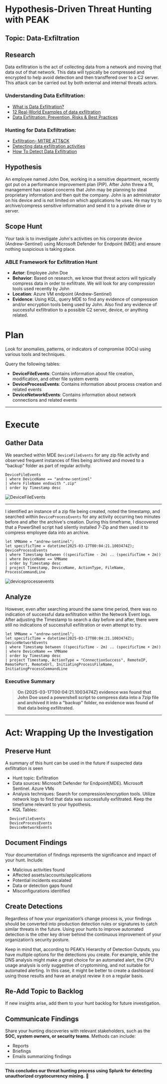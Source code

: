 # Hypothesis-Driven Threat Hunting with PEAK


## Topic: Data-Exfiltration



## Research

Data exfiltration is the act of collecting data from a network and moving that data out of that network. This data will typically be compressed and encrypted to help avoid detection and then transffered over to a C2 server. This attack can be carried out by both external and internal threats actors.

### Understanding Data Exfiltration:
- [What is Data Exfiltration?](https://www.paloaltonetworks.com/cyberpedia/data-exfiltration)
- [12 Real-World Examples of data exfiltration](https://gravyty.com/blog/data-exfiltration-examples/)
- [Data Exfiltration: Prevention, Risks & Best Practices](https://www.splunk.com/en_us/blog/learn/data-exfiltration.html)

### Hunting for Data Exfiltration:
- [Exfiltration- MITRE ATT&CK](https://attack.mitre.org/tactics/TA0010/)
- [Detecting data exfiltration activities](https://lantern.splunk.com/Security/UCE/Guided_Insights/Anomaly_detection/Detecting_data_exfiltration_activities#:~:text=When%20attackers%20are%20looking%20to,systems%20and%20observing%20user%20activity.)
- [How To Detect Data Exfiltration](https://www.blumira.com/blog/detecting-data-exfiltration)

## Hypothesis
An employee named John Doe, working in a sensitive department, recently got put on a performance improvement plan (PIP). After John threw a fit, management has raised concerns that John may be planning to steal proprietary information and then quit the company. John is an administrator on his device and is not limited on which applications he uses. He may try to archive/compress sensitive information and send it to a private drive or server.

## Scope Hunt
Your task is to investigate John's activities on his corporate device (Andrew-Sentinel) using Microsoft Defender for Endpoint (MDE) and ensure nothing suspicious is taking place.

### **ABLE Framework for Exfiltration Hunt**

- **Actor**: Employee John Doe
- **Behavior**: Based on research, we know that threat actors will typically compress data in order to exfiltrate. We will look for any compression tools used recently by John
- **Location**: Azure VM endpoint (Andrew-Sentinel)
- **Evidence**: Using KQL, query MDE to find any evidence of compression and/or encryption tools being used by John. Also find any evidence of successful exfiltration to a possible C2 server, device, or anything related. 


# Plan

Look for anomalies, patterns, or indicators of compromise (IOCs) using various tools and techniques. 

Query the following tables:

- **DeviceFileEvents**: Contains information about file creation, modification, and other file system events
- **DeviceProcessEvents**: Contains information about process creation and related events
- **DeviceNetworkEvents**: Contains information about network connections and related events

---

# Execute

## Gather Data


We searched within MDE ``DeviceFileEvents`` for any zip file activity and observed frequent instances of files being archived and moved to a "backup" folder as part of regular activity.

```
DeviceFileEvents
| where DeviceName == "andrew-sentinel"
| where FileName endswith ".zip"
| order by Timestamp desc
```
![DeviceFileEvents](https://github.com/user-attachments/assets/a8ce2206-115f-4499-8a4b-49e03cdd06f6)


------

I identified an instance of a zip file being created, noted the timestamp, and searched within ``DeviceProcessEvents`` for any activity occurring two minutes before and after the archive's creation. During this timeframe, I discovered that a PowerShell script had silently installed 7-Zip and then used it to compress employee data into an archive.

```
let VMName = "andrew-sentinel";
let specificTime = datetime(2025-03-17T00:04:21.1003474Z);
DeviceProcessEvents
| where Timestamp between ((specificTime - 2m) .. (specificTime + 2m))
| where DeviceName == VMName
| order by Timestamp desc
| project Timestamp, DeviceName, ActionType, FileName, ProcessCommandLine
```
![deviceprocessevents](https://github.com/user-attachments/assets/3cf0cf14-c7b0-44da-8355-dc93b9d9f385)



## Analyze

However, even after searching around the same time period, there was no indication of successful data exfiltration within the Network Event logs. After adjusting the Timestamp to search a day before and after, there were still no indications of successfull exfiltration or even attempt to try.

```
let VMName = "andrew-sentinel";
let specificTime = datetime(2025-03-17T00:04:21.1003474Z);
DeviceNetworkEvents
| where Timestamp between ((specificTime - 2m) .. (specificTime + 2m))
| where DeviceName == VMName
| order by Timestamp desc
| project Timestamp, ActionType = "ConnectionSuccess", RemoteIP, RemotePort, RemoteUrl, InitiatingProcessFileName, InitiatingProcessCommandLine
```

### **Executive Summary**
> **On (2025-03-17T00:04:21.1003474Z) evidence was found that John Doe used a powershell script to compress data into a 7zip file and archived it into a "backup" folder, no evidence was found of that data being exfiltrated.**

---

# Act: Wrapping Up the Investigation

## Preserve Hunt
A summary of this hunt can be used in the future if suspected data exfiltration is seen
- Hunt topic: Exfiltration
- Data sources: Microsoft Defender for Endpoint(MDE). Microsoft Sentinel. Azure VMs
- Analysis techniques: Search for compression/encryption tools. Utilize network logs to find that data was successfully exfiltrated. Keep the timeframe relevant to your hypothesis.
- KQL Tables:
```
  DeviceFileEvents
  DeviceProcessEvents
  DeviceNetworkEvents
```

## Document Findings
Your documentation of findings represents the significance and impact of your hunt. Include:
- Malicious activities found
- Affected assets/accounts/applications
- Potential incidents escalated
- Data or detection gaps found
- Misconfigurations identified

## Create Detections
Regardless of how your organization’s change process is, your findings should be converted into production detection rules or signatures to catch similar threats in the future. Using your hunts to improve automated detection is the other key driver behind the continuous improvement of your organization’s security posture. 

Keep in mind that, according to PEAK’s Hierarchy of Detection Outputs, you have multiple options for the detections you create. For example, while the DNS analysis might make a great choice for an automated alert, the CPU usage analysis is only suggestive of cryptomining, and not suitable for automated alerting. In this case, it might be better to create a dashboard using those results and have an analyst review it on a regular basis.

## Re-Add Topic to Backlog
If new insights arise, add them to your hunt backlog for future investigation.

## Communicate Findings
Share your hunting discoveries with relevant stakeholders, such as the **SOC, system owners, or security teams**. Methods can include:
- Reports
- Briefings
- Emails summarizing findings

---

**This concludes our threat hunting process using Splunk for detecting unauthorized cryptocurrency mining.** 🚀
